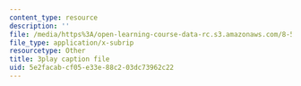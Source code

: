 ```yaml
---
content_type: resource
description: ''
file: /media/https%3A/open-learning-course-data-rc.s3.amazonaws.com/8-591j-systems-biology-fall-2014/5e2facabcf05e33e88c203dc73962c22_xNNxlsY-F-s.srt
file_type: application/x-subrip
resourcetype: Other
title: 3play caption file
uid: 5e2facab-cf05-e33e-88c2-03dc73962c22
---
```

